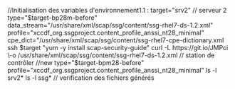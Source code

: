 //Initialisation des variables d'environnement1.1 : 
target="srv2"  // serveur 2
type="$target-bp28m-before" data_stream="/usr/share/xml/scap/ssg/content/ssg-rhel7-ds-1.2.xml" profile="xccdf_org.ssgproject.content_profile_anssi_nt28_minimal" cpe_dict="/usr/share/xml/scap/ssg/content/ssg-rhel7-cpe-dictionary.xml
ssh $target "yum -y install scap-security-guide"
curl -L https://git.io/JMPci \-o /usr/share/xml/scap/ssg/content/ssg-rhel7-ds-1.2.xml // station de contrôler
//new type="$target-bpm28-before"
profile="xccdf_org.ssgproject.content_profile_anssi_nt28_minimal" 
ls -l srv2* ls -l ssg* // verification des fichiers générés
